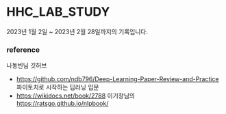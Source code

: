 # HHC_LAB_STUDY
2023년 1월 2일 ~ 2023년 2월 28일까지의 기록입니다. 






### reference
나동빈님 깃허브
- https://github.com/ndb796/Deep-Learning-Paper-Review-and-Practice
파이토치로 시작하는 딥러닝 입문
- https://wikidocs.net/book/2788
이기창님의 https://ratsgo.github.io/nlpbook/
